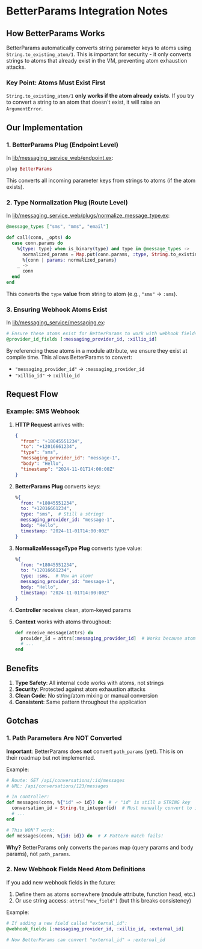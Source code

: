 # BetterParams Integration Notes

## How BetterParams Works

BetterParams automatically converts string parameter keys to atoms using `String.to_existing_atom/1`. This is important for security - it only converts strings to atoms that already exist in the VM, preventing atom exhaustion attacks.

### Key Point: Atoms Must Exist First

`String.to_existing_atom/1` **only works if the atom already exists**. If you try to convert a string to an atom that doesn't exist, it will raise an `ArgumentError`.

## Our Implementation

### 1. BetterParams Plug (Endpoint Level)

In [lib/messaging_service_web/endpoint.ex](../lib/messaging_service_web/endpoint.ex):
```elixir
plug BetterParams
```

This converts all incoming parameter keys from strings to atoms (if the atom exists).

### 2. Type Normalization Plug (Route Level)

In [lib/messaging_service_web/plugs/normalize_message_type.ex](../lib/messaging_service_web/plugs/normalize_message_type.ex):
```elixir
@message_types ["sms", "mms", "email"]

def call(conn, _opts) do
  case conn.params do
    %{type: type} when is_binary(type) and type in @message_types ->
      normalized_params = Map.put(conn.params, :type, String.to_existing_atom(type))
      %{conn | params: normalized_params}
    _ ->
      conn
  end
end
```

This converts the `type` **value** from string to atom (e.g., `"sms"` → `:sms`).

### 3. Ensuring Webhook Atoms Exist

In [lib/messaging_service/messaging.ex](../lib/messaging_service/messaging.ex):
```elixir
# Ensure these atoms exist for BetterParams to work with webhook fields
@provider_id_fields [:messaging_provider_id, :xillio_id]
```

By referencing these atoms in a module attribute, we ensure they exist at compile time. This allows BetterParams to convert:
- `"messaging_provider_id"` → `:messaging_provider_id`
- `"xillio_id"` → `:xillio_id`

## Request Flow

### Example: SMS Webhook

1. **HTTP Request** arrives with:
   ```json
   {
     "from": "+18045551234",
     "to": "+12016661234",
     "type": "sms",
     "messaging_provider_id": "message-1",
     "body": "Hello",
     "timestamp": "2024-11-01T14:00:00Z"
   }
   ```

2. **BetterParams Plug** converts keys:
   ```elixir
   %{
     from: "+18045551234",
     to: "+12016661234",
     type: "sms",  # Still a string!
     messaging_provider_id: "message-1",
     body: "Hello",
     timestamp: "2024-11-01T14:00:00Z"
   }
   ```

3. **NormalizeMessageType Plug** converts type value:
   ```elixir
   %{
     from: "+18045551234",
     to: "+12016661234",
     type: :sms,  # Now an atom!
     messaging_provider_id: "message-1",
     body: "Hello",
     timestamp: "2024-11-01T14:00:00Z"
   }
   ```

4. **Controller** receives clean, atom-keyed params

5. **Context** works with atoms throughout:
   ```elixir
   def receive_message(attrs) do
     provider_id = attrs[:messaging_provider_id]  # Works because atom exists!
     # ...
   end
   ```

## Benefits

1. **Type Safety**: All internal code works with atoms, not strings
2. **Security**: Protected against atom exhaustion attacks
3. **Clean Code**: No string/atom mixing or manual conversion
4. **Consistent**: Same pattern throughout the application

## Gotchas

### 1. Path Parameters Are NOT Converted

**Important**: BetterParams does **not** convert `path_params` (yet). This is on their roadmap but not implemented.

Example:
```elixir
# Route: GET /api/conversations/:id/messages
# URL: /api/conversations/123/messages

# In controller:
def messages(conn, %{"id" => id}) do  # ✓ "id" is still a STRING key
  conversation_id = String.to_integer(id)  # Must manually convert to integer
  # ...
end

# This WON'T work:
def messages(conn, %{id: id}) do  # ✗ Pattern match fails!
```

**Why?** BetterParams only converts the `params` map (query params and body params), not `path_params`.

### 2. New Webhook Fields Need Atom Definitions

If you add new webhook fields in the future:
1. Define them as atoms somewhere (module attribute, function head, etc.)
2. Or use string access: `attrs["new_field"]` (but this breaks consistency)

Example:
```elixir
# If adding a new field called "external_id":
@webhook_fields [:messaging_provider_id, :xillio_id, :external_id]

# Now BetterParams can convert "external_id" → :external_id
```
